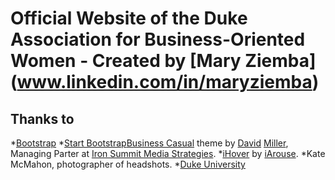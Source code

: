 # Official Website of the Duke Association for Business-Oriented Women - Created by [Mary Ziemba] (www.linkedin.com/in/maryziemba)

## Thanks to
*[Bootstrap](http://getbootstrap.com/) 
*[Start Bootstrap](http://startbootstrap.com/)[Business Casual](http://startbootstrap.com/template-overviews/business-casual/) theme by [David](https://twitter.com/davidmillerskt) [Miller](https://github.com/davidtmiller), Managing Parter at [Iron Summit Media Strategies](http://www.ironsummitmedia.com/).
*[iHover](http://gudh.github.io/ihover/dist/) by [iArouse](www.iarouse.com).
*Kate McMahon, photographer of headshots.
*[Duke University](htpp://www.duke.edu/)
